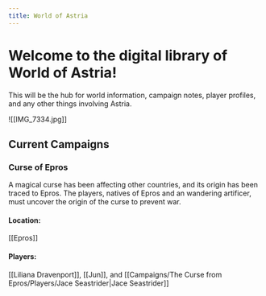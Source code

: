 ```yaml
---
title: World of Astria
---
```

# Welcome to the digital library of World of Astria!

This will be the hub for world information, campaign notes, player profiles, and any other things involving Astria.

![[IMG_7334.jpg]]

## Current Campaigns

### Curse of Epros

A magical curse has been affecting other countries, and its origin has been traced to Epros. The players, natives of Epros and an wandering artificer, must uncover the origin of the curse to prevent war.

#### Location:
[[Epros]]

#### Players:
[[Liliana Dravenport]], [[Jun]], and [[Campaigns/The Curse from Epros/Players/Jace Seastrider|Jace Seastrider]]

